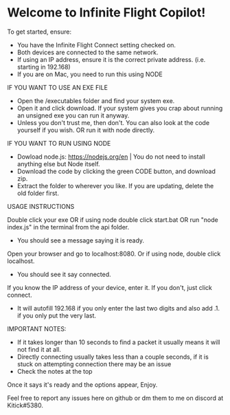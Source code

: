 # Welcome to Infinite Flight Copilot!

To get started, ensure:
- You have the Infinite Flight Connect setting checked on.
- Both devices are connected to the same network.
- If using an IP address, ensure it is the correct private address. (i.e. starting in 192.168)
- If you are on Mac, you need to run this using NODE

IF YOU WANT TO USE AN EXE FILE
- Open the /executables folder and find your system exe.
- Open it and click download. If your system gives you crap about running an unsigned exe you can run it anyway.
- Unless you don't trust me, then don't. You can also look at the code yourself if you wish. OR run it with node directly.

IF YOU WANT TO RUN USING NODE
- Dowload node.js: https://nodejs.org/en | You do not need to install anything else but Node itself.
- Download the code by clicking the green CODE button, and download zip.
- Extract the folder to wherever you like. If you are updating, delete the old folder first.

USAGE INSTRUCTIONS

Double click your exe OR if using node double click start.bat OR run "node index.js" in the terminal from the api folder.
- You should see a message saying it is ready.

Open your browser and go to localhost:8080. Or if using node, double click localhost.
- You should see it say connected.

If you know the IP address of your device, enter it. If you don't, just click connect.
- It will autofill 192.168 if you only enter the last two digits and also add .1. if you only put the very last.

IMPORTANT NOTES:
- If it takes longer than 10 seconds to find a packet it usually means it will not find it at all.
- Directly connecting usually takes less than a couple seconds, if it is stuck on attempting connection there may be an issue
- Check the notes at the top

Once it says it's ready and the options appear, Enjoy.

Feel free to report any issues here on github or dm them to me on discord at Kitick#5380.
